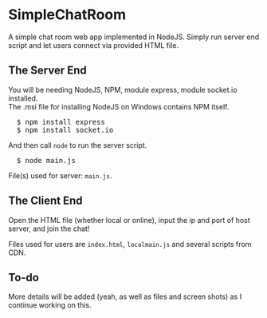 <h1>SimpleChatRoom</h1>
<p>A simple chat room web app implemented in NodeJS. Simply run server end script and let users connect via provided HTML file.</p>

<h2>The Server End</h2>
<p>You will be needing NodeJS, NPM, module express, module socket.io installed.</br>
The .msi file for installing NodeJS on Windows contains NPM itself.</p>
<pre>
  $ npm install express
  $ npm install socket.io
</pre>

<p>And then call <code>node</code> to run the server script.</p>
<pre>
  $ node main.js
</pre>
<p>File(s) used for server: <code>main.js</code>.</p>


<h2>The Client End</h2>
<p>Open the HTML file (whether local or online), input the ip and port of host server, and join the chat!</p>
<p>Files used for users are <code>index.html</code>, <code>localmain.js</code> and several scripts from CDN.</p>

<h2>To-do</h2>
<p>More details will be added (yeah, as well as files and screen shots) as I continue working on this.</p>
